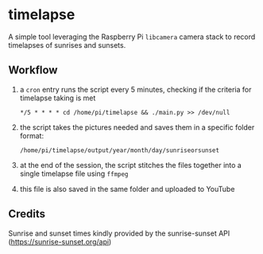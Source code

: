 # timelapse

A simple tool leveraging the Raspberry Pi `libcamera` camera stack to record timelapses of sunrises and sunsets.

## Workflow

1. a `cron` entry runs the script every 5 minutes, checking if the criteria for timelapse taking is met

    `*/5 * * * * cd /home/pi/timelapse && ./main.py >> /dev/null`

2. the script takes the pictures needed and saves them in a specific folder format:

    `/home/pi/timelapse/output/year/month/day/sunriseorsunset`

3. at the end of the session, the script stitches the files together into a single timelapse file using `ffmpeg`

4. this file is also saved in the same folder and uploaded to YouTube

## Credits

Sunrise and sunset times kindly provided by the sunrise-sunset API (https://sunrise-sunset.org/api)
